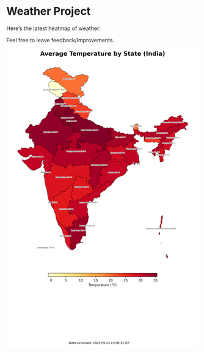 # Weather Project

Here’s the latest heatmap of weather:

Feel free to leave feedback/improvements.

![India Heatmap](docs/assets/india_heatmap.png?v=D24C9B)
